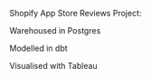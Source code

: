 Shopify App Store Reviews Project:

Warehoused in Postgres


Modelled in dbt


Visualised with Tableau